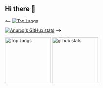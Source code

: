 ## Hi there 👋
<--
[![Top Langs](https://github-readme-stats.vercel.app/api/top-langs/?username=ikari-1&layout=compact&theme=dark)](https://github.com/anuraghazra/github-readme-stats)

[![Anurag's GitHub stats](https://github-readme-stats.vercel.app/api?username=ikari-1&theme=dark&show_icons=true)](https://github.com/anuraghazra/github-readme-stats)
-->

<p align="left"> 
  <img alt="Top Langs" height="150px" src="https://github-readme-stats.vercel.app/api/top-langs/?username=ikari-1&layout=compact&show_icons=true&theme=onedark" />
  <img alt="github stats" height="150px" src="https://github-readme-stats.vercel.app/api?username=ikari-1&theme=onedark&show_icons=ture" />
</p>

<!--
**ikari-1/ikari-1** is a ✨ _special_ ✨ repository because its `README.md` (this file) appears on your GitHub profile.

Here are some ideas to get you started:

- 🔭 I’m currently working on ...
- 🌱 I’m currently learning ...
- 👯 I’m looking to collaborate on ...
- 🤔 I’m looking for help with ...
- 💬 Ask me about ...
- 📫 How to reach me: ...
- 😄 Pronouns: ...
- ⚡ Fun fact: ...
-->
